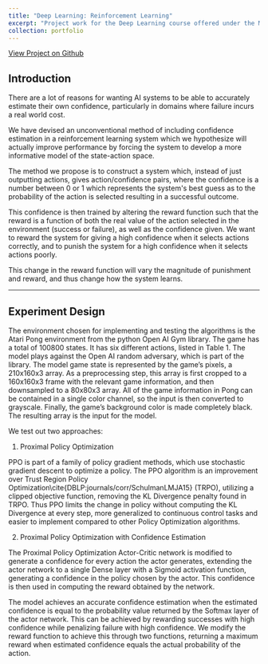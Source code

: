 ```yaml
---
title: "Deep Learning: Reinforcement Learning"
excerpt: "Project work for the Deep Learning course offered under the MSc AI program at the University of Groningen"
collection: portfolio
---
```

[View Project on Github](https://github.com/v3rm1/dl2_rl)

## Introduction

There are a lot of reasons for wanting AI systems to be able to accurately estimate their own confidence, particularly in domains where failure incurs a real world cost.

We have devised an unconventional method of including confidence estimation in a reinforcement learning system which we hypothesize will actually improve performance by forcing the system to develop a more informative model of the state-action space.

The method we propose is to construct a system which, instead of just outputting actions, gives action/confidence pairs, where the confidence is a number between 0 or 1 which represents the system's best guess as to the probability of the action is selected resulting in a successful outcome.

This confidence is then trained by altering the reward function such that the reward is a function of both the real value of the action selected in the environment (success or failure), as well as the confidence given. We want to reward the system for giving a high confidence when it selects actions correctly, and to punish the system for a high confidence when it selects actions poorly.

This change in the reward function will vary the magnitude of punishment and reward, and thus change how the system learns.

---

## Experiment Design

The environment chosen for implementing and testing the algorithms is the Atari Pong environment from
the python Open AI Gym library. The game has a total of 100800 states. It has six different actions,
listed in Table 1. The model plays against the Open AI random adversary, which is part of the library.
The model game state is represented by the game’s pixels, a 210x160x3 array. As a preprocessing
step, this array is first cropped to a 160x160x3 frame with the relevant game information, and then
downsampled to a 80x80x3 array. All of the game information in Pong can be contained in a single
color channel, so the input is then converted to grayscale. Finally, the game’s background color is made
completely black. The resulting array is the input for the model.

We test out two approaches:

1. Proximal Policy Optimization

PPO is part of a family of policy gradient methods, which use stochastic gradient descent to optimize a policy. The PPO algorithm is an improvement over Trust Region Policy Optimization\cite{DBLP:journals/corr/SchulmanLMJA15} (TRPO), utilizing a clipped objective function, removing the KL Divergence penalty found in TRPO. Thus PPO limits the change in policy without computing the KL Divergence at every step, more generalized to continuous control tasks and easier to implement compared to other Policy Optimization algorithms.

2. Proximal Policy Optimization with Confidence Estimation

The Proximal Policy Optimization Actor-Critic network is modified to generate a confidence for every action the actor generates, extending the actor network to a single Dense layer with a Sigmoid activation function, generating a confidence in the policy chosen by the actor. This confidence is then used in computing the reward obtained by the network.

The model achieves an accurate confidence estimation when the estimated confidence is equal to the probability value returned by the Softmax layer of the actor network. This can be achieved by rewarding successes with high confidence while penalizing failure with high confidence. We modify the reward function to achieve this through two functions, returning a maximum reward when estimated confidence equals the actual probability of the action.



